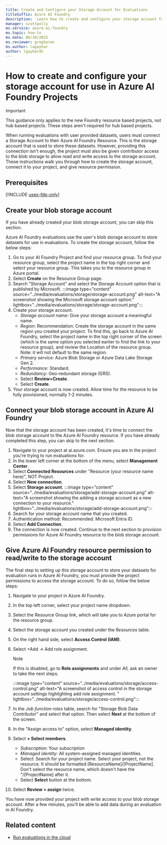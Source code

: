 ```yaml
---
title: Create and Configure your Storage Account for Evaluations
titleSuffix: Azure AI Foundry
description:  Learn how to create and configure your storage account for Azure AI Foundry evaluations.
manager: scottpolly
ms.service: azure-ai-foundry
ms.topic: how-to
ms.date: 06/30/2025
ms.reviewer: gregharen
ms.author: lagayhar
author: lgayhardt
---
```


# How to create and configure your storage account for use in Azure AI Foundry Projects

> [!IMPORTANT]
> This guidance only applies to the new Foundry resource based projects, not hub based projects. These steps aren't required for hub based projects.

When running evaluations with user provided datasets, users must connect a Storage Account to their Azure AI Foundry Resource. This is the storage account that is used to store these datasets. However, providing this connection isn't enough, the project must also be given contributor access to the blob storage to allow read and write access to the storage account. These instructions walk you through how to create the storage account, connect it to your project, and give resource permission.

## Prerequisites

[!INCLUDE [uses-fdp-only](../includes/uses-fdp-only.md)]

## Create your blob storage account

If you have already created your blob storage account, you can skip this section.  

Azure AI Foundry evaluations use the user's blob storage account to store datasets for use in evaluations. To create the storage account, follow the below steps:

1. Go to your AI Foundry Project and find your resource group. To find your resource group, select the project name in the top right corner and select your resource group. This takes you to the resource group in Azure portal.
1. Select **Create** on the Resource Group page.
1. Search "Storage Account" and select the Storage Account option that is published by Microsoft.
      :::image type="content" source="../media/evaluations/storage/storage-account.png" alt-text="A screenshot showing the Microsoft storage account option." lightbox="../media/evaluations/storage/storage-account.png":::
1. Create your storage account.
    - *Storage account name*: Give your storage account a meaningful name.
    - *Region*: Recommendation: Create the storage account in the same region you created your project. To find this, go back to Azure AI Foundry, select the project name in the top right corner of the screen (which is the same option you selected earlier to find the link to your resource group), and review the Location of the resource group. Note: it will not default to the same region.
    - *Primary service*: Azure Blob Storage or Azure Data Lake Storage Gen 2.
    - *Performance*: Standard.
    - *Redundancy*: Geo-redundant storage (GRS).
    - Select **Review+Create**.
    - Select **Create**.
1. Your storage account is now created. Allow time for the resource to be fully provisioned, normally 1-2 minutes.

## Connect your blob storage account in Azure AI Foundry

Now that the storage account has been created, it's time to connect the blob storage account to the Azure AI Foundry resource. If you have already completed this step, you can skip to the next section.

1. Navigate to your project at ai.azure.com. Ensure you are in the project you're trying to run evaluations for.
1. In the lower left corner at the bottom of the menu, select **Management Center**.
1. Select **Connected Resources** under "Resource (your resource name here)", NOT Project.
1. Select **New connection**.
1. Select **Storage account**.
     :::image type="content" source="../media/evaluations/storage/add-storage-account.png" alt-text="A screenshot showing the adding a storage account as a new connection to your resource." lightbox="../media/evaluations/storage/add-storage-account.png":::
1. Search for your storage account name that you created.
1. Authentication method: Recommended: Microsoft Entra ID.
1. Select **Add Connection**.
1. The connection is now created. Continue to the next section to provision permissions for Azure AI Foundry resource to the blob storage account.

## Give Azure AI Foundry resource permission to read/write to the storage account

The final step to setting up this storage account to store your datasets for evaluation runs in Azure AI Foundry, you must provide the project permissions to access the storage account. To do so, follow the below steps:

1. Navigate to your project in Azure AI Foundry.
1. In the top left corner, select your project name dropdown.
1. Select the Resource Group link, which will take you to Azure portal for the resource group.
1. Select the storage account you created under the *Resources* table.
1. On the right hand side, select **Access Control (IAM)**.
1. Select +Add -> Add role assignment.
    > [!NOTE]
    > If this is disabled, go to **Role assignments** and under *All*, ask an owner to take the next steps.

    :::image type="content" source="../media/evaluations/storage/access-control.png" alt-text="A screenshot of access control in the storage account settings highlighting add role assignment. " lightbox="../media/evaluations/storage/access-control.png":::
1. In the *Job function roles* table, search for "Storage Blob Data Contributor" and select that option. Then select **Next** at the bottom of the screen.
1. In the "Assign access to" option, select **Managed identity**.
1. Select **+ Select members**.
    - *Subscription*: Your subscription
    - *Managed identity*: All system-assigned managed identities.
    - Select: Search for your project name. Select your project, not the resource. It should be formatted [ResourceName]/[ProjectName]. Don't select the resource name, which doesn't have the "/[ProjectName] after it.
    - Select **Select** button at the bottom.
1. Select **Review + assign** twice.

You have now provided your project with write access to your blob storage account. After a few minutes, you'll be able to add data during an evaluation in AI Foundry.

## Related content

- [Run evaluations in the cloud](./develop/cloud-evaluation.md)
